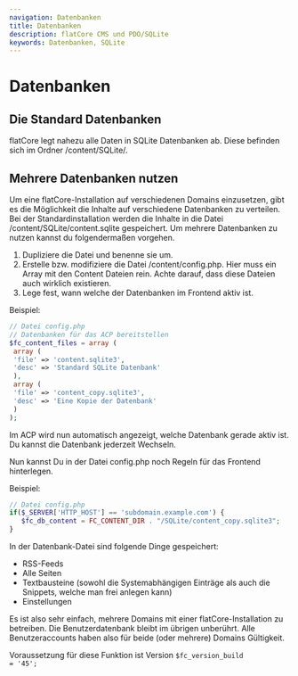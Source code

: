 ```yaml
---
navigation: Datenbanken
title: Datenbanken
description: flatCore CMS und PDO/SQLite
keywords: Datenbanken, SQLite
---
```


# Datenbanken

## Die Standard Datenbanken

flatCore legt nahezu alle Daten in SQLite Datenbanken ab. Diese befinden sich im Ordner /content/SQLite/.

## Mehrere Datenbanken nutzen

Um eine flatCore-Installation auf verschiedenen Domains einzusetzen, gibt es die Möglichkeit die Inhalte auf verschiedene Datenbanken zu verteilen. Bei der Standardinstallation werden die Inhalte in die Datei /content/SQLite/content.sqlite gespeichert. Um mehrere Datenbanken zu nutzen kannst du folgendermaßen vorgehen.

1. Dupliziere die Datei und benenne sie um.
2. Erstelle bzw. modifiziere die Datei /content/config.php. Hier muss ein Array mit den Content Dateien rein. Achte darauf, dass diese Dateien auch wirklich existieren.
3. Lege fest, wann welche der Datenbanken im Frontend aktiv ist.

Beispiel:

```php
// Datei config.php
// Datenbanken für das ACP bereitstellen
$fc_content_files = array (
 array (
 'file' => 'content.sqlite3',
 'desc' => 'Standard SQLite Datenbank'
 ),
 array (
 'file' => 'content_copy.sqlite3',
 'desc' => 'Eine Kopie der Datenbank'
 )
);
```

Im ACP wird nun automatisch angezeigt, welche Datenbank gerade aktiv ist. Du kannst die Datenbank jederzeit Wechseln.

Nun kannst Du in der Datei config.php noch Regeln für das Frontend hinterlegen.

Beispiel:

```php
// Datei config.php
if($_SERVER['HTTP_HOST'] == 'subdomain.example.com') {
   $fc_db_content = FC_CONTENT_DIR . "/SQLite/content_copy.sqlite3";
}
```

In der Datenbank-Datei sind folgende Dinge gespeichert:

* RSS-Feeds
* Alle Seiten
* Textbausteine (sowohl die Systemabhängigen Einträge als auch die Snippets, welche man frei anlegen kann)
* Einstellungen

Es ist also sehr einfach, mehrere Domains mit einer flatCore-Installation zu betreiben. Die Benutzerdatenbank bleibt im übrigen unberührt. Alle Benutzeraccounts haben also für beide (oder mehrere) Domains Gültigkeit.

Voraussetzung für diese Funktion ist Version
<code>$fc_version_build = '45';</code>